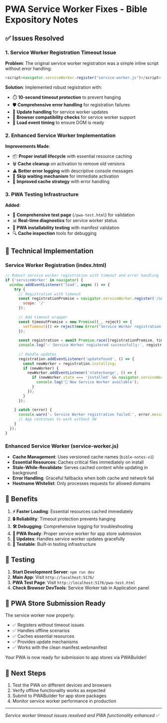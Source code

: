 # PWA Service Worker Fixes - Bible Expository Notes

## ✅ Issues Resolved

### 1. Service Worker Registration Timeout Issue
**Problem**: The original service worker registration was a simple inline script without error handling:
```javascript
<script>navigator.serviceWorker.register("service-worker.js")</script>
```

**Solution**: Implemented robust registration with:
- ⏱️ **10-second timeout protection** to prevent hanging
- 🛡️ **Comprehensive error handling** for registration failures
- 🔄 **Update handling** for service worker updates
- 📱 **Browser compatibility checks** for service worker support
- 🚀 **Load event timing** to ensure DOM is ready

### 2. Enhanced Service Worker Implementation
**Improvements Made**:
- 📦 **Proper install lifecycle** with essential resource caching
- 🗑️ **Cache cleanup** on activation to remove old versions
- ⚠️ **Better error logging** with descriptive console messages
- 🔄 **Skip waiting mechanism** for immediate activation
- 💾 **Improved cache strategy** with error handling

### 3. PWA Testing Infrastructure
**Added**:
- 🧪 **Comprehensive test page** (`/pwa-test.html`) for validation
- 📊 **Real-time diagnostics** for service worker status
- 📱 **PWA installability testing** with manifest validation
- 🔍 **Cache inspection** tools for debugging

## 🔧 Technical Implementation

### Service Worker Registration (index.html)
```javascript
// Robust service worker registration with timeout and error handling
if ('serviceWorker' in navigator) {
  window.addEventListener('load', async () => {
    try {
      // Registration with timeout
      const registrationPromise = navigator.serviceWorker.register('/service-worker.js', {
        scope: '/'
      });
      
      // Add timeout wrapper
      const timeoutPromise = new Promise((_, reject) => {
        setTimeout(() => reject(new Error('Service Worker registration timeout')), 10000);
      });
      
      const registration = await Promise.race([registrationPromise, timeoutPromise]);
      console.log('✅ Service Worker registered successfully:', registration.scope);
      
      // Handle updates
      registration.addEventListener('updatefound', () => {
        const newWorker = registration.installing;
        if (newWorker) {
          newWorker.addEventListener('statechange', () => {
            if (newWorker.state === 'installed' && navigator.serviceWorker.controller) {
              console.log('🔄 New Service Worker available');
            }
          });
        }
      });
      
    } catch (error) {
      console.warn('⚠️ Service Worker registration failed:', error.message);
      // App continues to work without SW
    }
  });
}
```

### Enhanced Service Worker (service-worker.js)
- **Cache Management**: Uses versioned cache names (`bible-notes-v1`)
- **Essential Resources**: Caches critical files immediately on install
- **Stale-While-Revalidate**: Serves cached content while updating in background
- **Error Handling**: Graceful fallbacks when both cache and network fail
- **Hostname Whitelist**: Only processes requests for allowed domains

## 🎯 Benefits

1. **⚡ Faster Loading**: Essential resources cached immediately
2. **🔒 Reliability**: Timeout protection prevents hanging
3. **🛠️ Debugging**: Comprehensive logging for troubleshooting
4. **📱 PWA Ready**: Proper service worker for app store submission
5. **🔄 Updates**: Handles service worker updates gracefully
6. **🧪 Testable**: Built-in testing infrastructure

## 🚀 Testing

1. **Start Development Server**: `npm run dev`
2. **Main App**: Visit `http://localhost:5176/`
3. **PWA Test Page**: Visit `http://localhost:5176/pwa-test.html`
4. **Check Browser DevTools**: Service Worker tab in Application panel

## 📱 PWA Store Submission Ready

The service worker now properly:
- ✅ Registers without timeout issues
- ✅ Handles offline scenarios
- ✅ Caches essential resources
- ✅ Provides update mechanisms
- ✅ Works with the clean manifest.webmanifest

Your PWA is now ready for submission to app stores via PWABuilder!

## 🔗 Next Steps

1. Test the PWA on different devices and browsers
2. Verify offline functionality works as expected
3. Submit to PWABuilder for app store packages
4. Monitor service worker performance in production

---
*Service worker timeout issues resolved and PWA functionality enhanced* ✅

